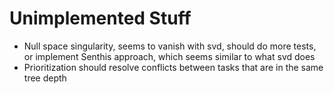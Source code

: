 # Unimplemented Stuff

* Null space singularity, seems to vanish with svd, should do more tests, or
  implement Senthis approach, which seems similar to what svd does
* Prioritization should resolve conflicts between tasks that are in the same
  tree depth
